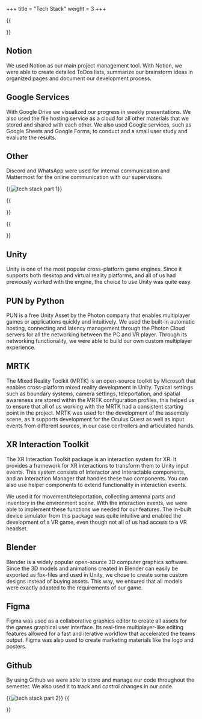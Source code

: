 +++
title = "Tech Stack"
weight = 3
+++

{{<section title="Tech Stack Communication & Design">}}
## Notion
We used Notion as our main project management tool. With Notion, we were able to create detailed ToDos lists, summarize our brainstorm ideas in organized pages and document our development process.

## Google Services
With Google Drive we visualized our progress in weekly presentations. We also used the file hosting service as a cloud for all other materials that we stored and shared with each other.
We also used Google services, such as Google Sheets and Google Forms, to conduct and a small user study and evaluate the results.

## Other
Discord and WhatsApp were used for internal communication and Mattermost for the online communication with our supervisors.


{{<image src="logos_com_des.jpg" alt="tech stack part 1" caption="communication & design tech stack">}}

{{</section>}}

{{<section title="Tech Stack Dev">}}
## Unity
Unity is one of the most popular cross-platform game engines. Since it supports both desktop and virtual reality platforms, and all of us had previously worked with the engine, the choice to use Unity was quite easy.

## PUN by Python
PUN is a free Unity Asset by the Photon company that enables multiplayer games or applications quickly and intuitively. We used the built-in automatic hosting, connecting and latency management through the Photon Cloud servers for all the networking between the PC and VR player. Through its networking functionality, we were able to build our own custom multiplayer experience.

## MRTK
The Mixed Reality Toolkit (MRTK) is an open-source toolkit by Microsoft that enables cross-platform mixed reality development in Unity. Typical settings such as boundary systems, camera settings, teleportation, and spatial awareness are stored within the MRTK configuration profiles, this helped us to ensure that all of us working with the MRTK had a consistent starting point in the project.
MRTK was used for the development of the assembly scene, as it supports development for the Oculus Quest as well as input events from different sources, in our case controllers and articulated hands.

## XR Interaction Toolkit
The XR Interaction Toolkit package is an interaction system for XR. It provides a framework for XR interactions to transform them to Unity input events. This system consists of Interactor and Interactable components, and an Interaction Manager that handles these two components. You can also use helper components to extend functionality in interaction events.

We used it for movement/teleportation, collecting antenna parts and inventory in the environment scene. With the interaction events, we were able to implement these functions we needed for our features. The in-built device simulator from this package was quite intuitive and enabled the development of a VR game, even though not all of us had access to a VR headset.

## Blender
Blender is a widely popular open-source 3D computer graphics software. Since the 3D models and animations created in Blender can easily be exported as fbx-files and used in Unity, we chose to create some custom designs instead of buying assets. This way, we ensured that all models were exactly adapted to the requirements of our game.

## Figma
Figma was used as a collaborative graphics editor to create all assets for the games graphical user interface. Its real-time multiplayer-like editing features allowed for a fast and iterative workflow that accelerated the teams output. Figma was also used to create marketing materials like the logo and posters.

## Github
By using Github we were able to store and manage our code throughout the semester. We also used it to track and control changes in our code.

{{<image src="logos_dev.jpg" alt="tech stack part 2" caption="development tech stack">}}
{{</section>}}